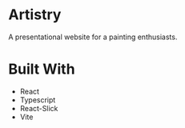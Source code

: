 # Artistry

A presentational website for a painting enthusiasts.

# Built With

- React
- Typescript
- React-Slick
- Vite
